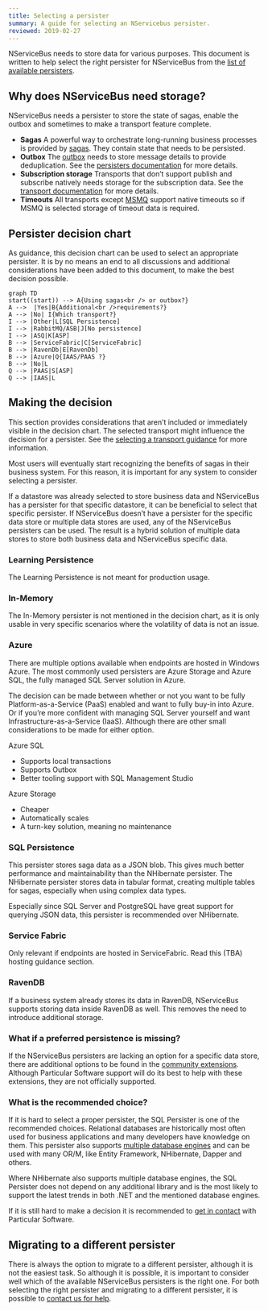 ```yaml
---
title: Selecting a persister
summary: A guide for selecting an NServicebus persister.
reviewed: 2019-02-27
---
```


NServiceBus needs to store data for various purposes. This document is written to help select the right persister for NServiceBus from the [list of available persisters](/persistence/#available-persisters).

## Why does NServiceBus need storage?

NServiceBus needs a persister to store the state of sagas, enable the outbox and sometimes to make a transport feature complete.

- **Sagas**
  A powerful way to orchestrate long-running business processes is provided by [sagas](/nservicebus/sagas/). They contain state that needs to be persisted.
- **Outbox**
  The [outbox](nservicebus/outbox/) needs to store message details to provide deduplication. See the [persisters documentation](http://nservicebus/outbox/#persistence) for more details.
- **Subscription storage**
  Transports that don’t support publish and subscribe natively needs storage for the subscription data. See the [transport documentation](/transports/) for more details.
- **Timeouts**
  All transports except [MSMQ](/transports/msmq/) support native timeouts so if MSMQ is selected storage of timeout data is required.

## Persister decision chart

As guidance, this decision chart can be used to select an appropriate persister. It is by no means an end to all discussions and additional considerations have been added to this document, to make the best decision possible.

```mermaid
graph TD
start((start)) --> A{Using sagas<br /> or outbox?}
A -->  |Yes|B{Additional<br />requirements?}
A --> |No| I{Which transport?}
I --> |Other|L[SQL Persistence]
I --> |RabbitMQ/ASB|J[No persistence]
I --> |ASQ|K[ASP]
B --> |ServiceFabric|C[ServiceFabric]
B --> |RavenDb|E[RavenDb]
B --> |Azure|Q{IAAS/PAAS ?}
B --> |No|L
Q --> |PAAS|S[ASP]
Q --> |IAAS|L
```
## Making the decision

This section provides considerations that aren’t included or immediately visible in the decision chart. The selected transport might influence the decision for a persister. See the [selecting a transport guidance](/transports/selecting.md) for more information.

Most users will eventually start recognizing the benefits of sagas in their business system. For this reason, it is important for any system to consider selecting a persister.

If a datastore was already selected to store business data and NServiceBus has a persister for that specific datastore, it can be beneficial to select that specific persister. If NServiceBus doesn’t have a persister for the specific data store or multiple data stores are used, any of the NServiceBus persisters can be used. The result is a hybrid solution of multiple data stores to store both business data and NServiceBus specific data.

### Learning Persistence

The Learning Persistence is not meant for production usage.

### In-Memory

The In-Memory persister is not mentioned in the decision chart, as it is only usable in very specific scenarios where the volatility of data is not an issue. 

### Azure

There are multiple options available when endpoints are hosted in Windows Azure. The most commonly used persisters are Azure Storage and Azure SQL, the fully managed SQL Server solution in Azure.

The decision can be made between whether or not you want to be fully Platform-as-a-Service (PaaS) enabled and want to fully buy-in into Azure. Or if you’re more confident with managing SQL Server yourself and want Infrastructure-as-a-Service (IaaS). Although there are other small considerations to be made for either option.

Azure SQL

- Supports local transactions
- Supports Outbox
- Better tooling support with SQL Management Studio

Azure Storage

- Cheaper
- Automatically scales
- A turn-key solution, meaning no maintenance

### SQL Persistence

This persister stores saga data as a JSON blob. This gives much better performance and maintainability than the NHibernate persister. The NHibernate persister stores data in tabular format, creating multiple tables for sagas, especially when using complex data types.

Especially since SQL Server and PostgreSQL have great support for querying JSON data, this persister is recommended over NHibernate.

### Service Fabric

Only relevant if endpoints are hosted in ServiceFabric. Read this (TBA) hosting guidance section.

### RavenDB

If a business system already stores its data in RavenDB, NServiceBus supports storing data inside RavenDB as well. This removes the need to introduce additional storage.

### What if a preferred persistence is missing?

If the NServiceBus persisters are lacking an option for a specific data store, there are additional options to be found in the [community extensions](/components/#persisters). Although Particular Software support will do its best to help with these extensions, they are not officially supported.

### What is the recommended choice?

If it is hard to select a proper persister, the SQL Persister is one of the recommended choices. Relational databases are historically most often used for business applications and many developers have knowledge on them. This persister also supports [multiple database engines](/persistence/sql/#supported-sql-implementations) and can be used with many OR/M, like Entity Framework, NHibernate, Dapper and others.

Where NHibernate also supports multiple database engines, the SQL Persister does not depend on any additional library and is the most likely to support the latest trends in both .NET and the mentioned database engines.

If it is still hard to make a decision it is recommended to [get in contact](https://particular.net/support) with Particular Software.

## Migrating to a different persister

There is always the option to migrate to a different persister, although it is not the easiest task. So although it is possible, it is important to consider well which of the available NServiceBus persisters is the right one. For both selecting the right persister and migrating to a different persister, it is possible to [contact us for help](https://particular.net/support).